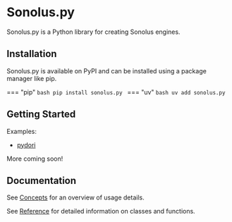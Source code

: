 # Sonolus.py
Sonolus.py is a Python library for creating Sonolus engines.

## Installation
Sonolus.py is available on PyPI and can be installed using a package manager like pip.

=== "pip"
    ```bash
    pip install sonolus.py
    ```
=== "uv"
    ```bash
    uv add sonolus.py
    ```

## Getting Started
Examples:
- [pydori](https://github.com/qwewqa/pydori)

More coming soon!

## Documentation
See [Concepts](concepts/index.md) for an overview of usage details.

See [Reference](reference/index.md) for detailed information on classes and functions.
